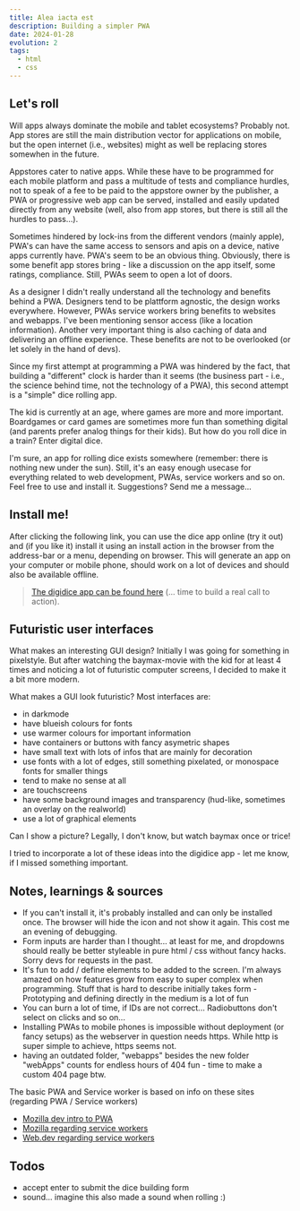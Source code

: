 ```yaml
---
title: Alea iacta est
description: Building a simpler PWA
date: 2024-01-28
evolution: 2
tags:
  - html
  - css
---
```


## Let's roll

Will apps always dominate the mobile and tablet ecosystems? Probably not. App stores are still the main distribution vector for applications on mobile, but the open internet (i.e., websites) might as well be replacing stores somewhen in the future.

Appstores cater to native apps. While these have to be programmed for each mobile platform and pass a multitude of tests and compliance hurdles, not to speak of a fee to be paid to the appstore owner by the publisher, a PWA or progressive web app can be served, installed and easily updated directly from any website (well, also from app stores, but there is still all the hurdles to pass...). 

Sometimes hindered by lock-ins from the different vendors (mainly apple), PWA's can have the same access to sensors and apis on a device, native apps currently have. PWA's seem to be an obvious thing. Obviously, there is some benefit app stores bring - like a discussion on the app itself, some ratings, compliance. Still, PWAs seem to open a lot of doors.

As a designer I didn't really understand all the technology and benefits behind a PWA. Designers tend to be plattform agnostic, the design works everywhere. However, PWAs service workers bring benefits to websites and webapps. I've been mentioning sensor access (like a location information). Another very important thing is also caching of data and delivering an offline experience. These benefits are not to be overlooked (or let solely in the hand of devs). 

Since my first attempt at programming a PWA was hindered by the fact, that building a "different" clock is harder than it seems (the business part - i.e., the science behind time, not the technology of a PWA), this second attempt is a "simple" dice rolling app. 

The kid is currently at an age, where games are more and more important. Boardgames or card games are sometimes more fun than something digital (and parents prefer analog things for their kids). But how do you roll dice in a train? Enter digital dice. 

I'm sure, an app for rolling dice exists somewhere (remember: there is nothing new under the sun). Still, it's an easy enough usecase for everything related to web development, PWAs, service workers and so on. Feel free to use and install it. Suggestions? Send me a message...

## Install me!
After clicking the following link, you can use the dice app online (try it out) and (if you like it) install it using an install action in the browser from the address-bar or a menu, depending on browser. This will generate an app on your computer or mobile phone, should work on a lot of devices and should also be available offline. 

> [The digidice app can be found here](/webApps/DigiDies/) (... time to build a real call to action). 

## Futuristic user interfaces
What makes an interesting GUI design? Initially I was going for something in pixelstyle. But after watching the baymax-movie with the kid for at least 4 times and noticing a lot of futuristic computer screens, I decided to make it a bit more modern.

What makes a GUI look futuristic? Most interfaces are: 
- in darkmode
- have blueish colours for fonts
- use warmer colours for important information
- have containers or buttons with fancy asymetric shapes
- have small text with lots of infos that are mainly for decoration
- use fonts with a lot of edges, still something pixelated, or monospace fonts for smaller things
- tend to make no sense at all
- are touchscreens
- have some background images and transparency (hud-like, sometimes an overlay on the realworld)
- use a lot of graphical elements

Can I show a picture? Legally, I don't know, but watch baymax once or trice!

I tried to incorporate a lot of these ideas into the digidice app - let me know, if I missed something important.

## Notes, learnings & sources
- If you can't install it, it's probably installed and can only be installed once. The browser will hide the icon and not show it again. This cost me an evening of debugging.
- Form inputs are harder than I thought... at least for me, and dropdowns should really be better styleable in pure html / css without fancy hacks. Sorry devs for requests in the past. 
- It's fun to add / define elements to be added to the screen. I'm always amazed on how features grow from easy to super complex when programming. Stuff that is hard to describe initially takes form - Prototyping and defining directly in the medium is a lot of fun
- You can burn a lot of time, if IDs are not correct... Radiobuttons don't select on clicks and so on...
- Installing PWAs to mobile phones is impossible without deployment (or fancy setups) as the webserver in question needs https. While http is super simple to achieve, https seems not.
- having an outdated folder, "webapps" besides the new folder "webApps" counts for endless hours of 404 fun - time to make a custom 404 page btw.

The basic PWA and Service worker is based on info on these sites (regarding PWA / Service workers)
- [Mozilla dev intro to PWA](https://developer.mozilla.org/en-US/docs/Web/Progressive_web_apps/Tutorials/CycleTracker/Secure_connection)
- [Mozilla regarding service workers](https://developer.mozilla.org/en-US/docs/Web/API/Service_Worker_API/Using_Service_Workers)
- [Web.dev regarding service workers](https://web.dev/learn/pwa/service-workers/)

## Todos
- accept enter to submit the dice building form
- sound... imagine this also made a sound when rolling :)
